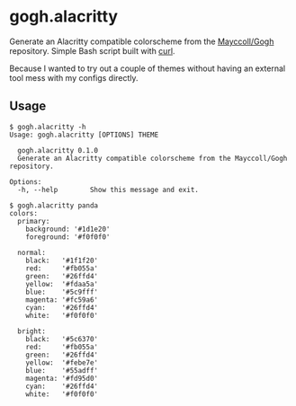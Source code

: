 # gogh.alacritty

Generate an Alacritty compatible colorscheme from the
[Mayccoll/Gogh](https://github.com/Mayccoll/Gogh)
repository.
Simple Bash script built with [curl](https://curl.haxx.se/).

Because I wanted to try out a couple of themes without having an
external tool mess with my configs directly.

## Usage

```console
$ gogh.alacritty -h
Usage: gogh.alacritty [OPTIONS] THEME

  gogh.alacritty 0.1.0
  Generate an Alacritty compatible colorscheme from the Mayccoll/Gogh repository.

Options:
  -h, --help        Show this message and exit.

$ gogh.alacritty panda
colors:
  primary:
    background: '#1d1e20'
    foreground: '#f0f0f0'

  normal:
    black:   '#1f1f20'
    red:     '#fb055a'
    green:   '#26ffd4'
    yellow:  '#fdaa5a'
    blue:    '#5c9fff'
    magenta: '#fc59a6'
    cyan:    '#26ffd4'
    white:   '#f0f0f0'

  bright:
    black:   '#5c6370'
    red:     '#fb055a'
    green:   '#26ffd4'
    yellow:  '#febe7e'
    blue:    '#55adff'
    magenta: '#fd95d0'
    cyan:    '#26ffd4'
    white:   '#f0f0f0'
```
